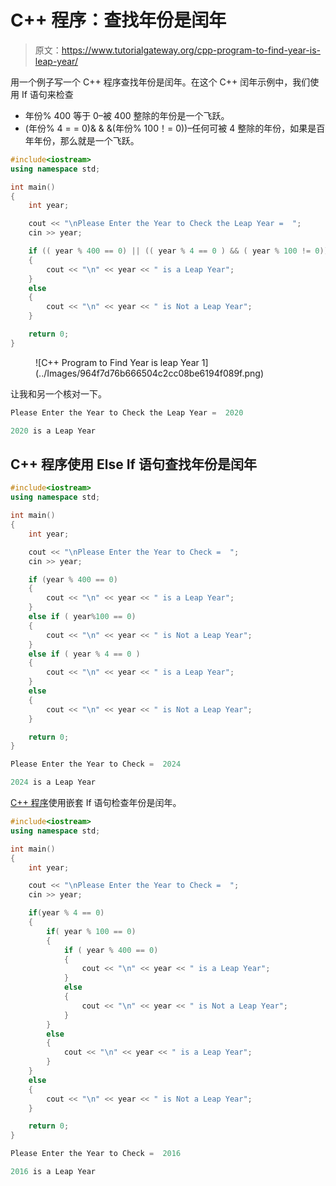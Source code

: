 # C++ 程序：查找年份是闰年

> 原文：<https://www.tutorialgateway.org/cpp-program-to-find-year-is-leap-year/>

用一个例子写一个 C++ 程序查找年份是闰年。在这个 C++ 闰年示例中，我们使用 If 语句来检查

*   年份% 400 等于 0–被 400 整除的年份是一个飞跃。
*   (年份% 4 = = 0)& & &(年份% 100！= 0))–任何可被 4 整除的年份，如果是百年年份，那么就是一个飞跃。

```cpp
#include<iostream>
using namespace std;

int main()
{
	int year;

	cout << "\nPlease Enter the Year to Check the Leap Year =  ";
	cin >> year;

	if (( year % 400 == 0) || (( year % 4 == 0 ) && ( year % 100 != 0)))
	{
		cout << "\n" << year << " is a Leap Year";
	}
	else
	{
		cout << "\n" << year << " is Not a Leap Year";
	}

 	return 0;
}
```

<figure class="wp-block-image size-large is-resized">![C++ Program to Find Year is leap Year 1](../Images/964f7d76b666504c2cc08be6194f089f.png)</figure>

让我和另一个核对一下。

```cpp
Please Enter the Year to Check the Leap Year =  2020

2020 is a Leap Year
```

## C++ 程序使用 Else If 语句查找年份是闰年

```cpp
#include<iostream>
using namespace std;

int main()
{
	int year;

	cout << "\nPlease Enter the Year to Check =  ";
	cin >> year;

	if (year % 400 == 0)
	{
		cout << "\n" << year << " is a Leap Year";
	}
	else if ( year%100 == 0)
	{
		cout << "\n" << year << " is Not a Leap Year";
	}
	else if ( year % 4 == 0 )
	{
		cout << "\n" << year << " is a Leap Year";
	}
	else
	{
		cout << "\n" << year << " is Not a Leap Year";
	}

 	return 0;
}
```

```cpp
Please Enter the Year to Check =  2024

2024 is a Leap Year
```

[C++ 程序](https://www.tutorialgateway.org/cpp-programs/)使用嵌套 If 语句检查年份是闰年。

```cpp
#include<iostream>
using namespace std;

int main()
{
	int year;

	cout << "\nPlease Enter the Year to Check =  ";
	cin >> year;

	if(year % 4 == 0)
	{
		if( year % 100 == 0) 
		{
			if ( year % 400 == 0)
			{
				cout << "\n" << year << " is a Leap Year";
			}
			else
			{
				cout << "\n" << year << " is Not a Leap Year";
			}
		}
		else
		{
			cout << "\n" << year << " is a Leap Year";
		}
	}
	else
	{
		cout << "\n" << year << " is Not a Leap Year";
	}

 	return 0;
}
```

```cpp
Please Enter the Year to Check =  2016

2016 is a Leap Year
```